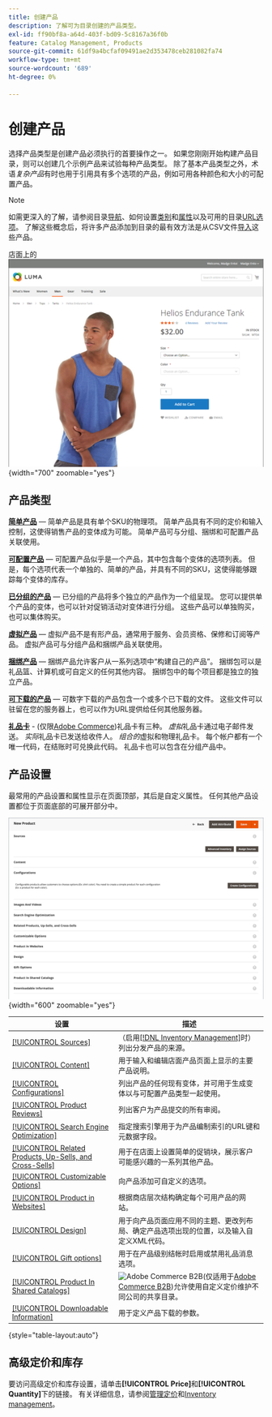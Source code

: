 ```yaml
---
title: 创建产品
description: 了解可为目录创建的产品类型。
exl-id: ff90bf8a-a64d-403f-bd09-5c8167a36f0b
feature: Catalog Management, Products
source-git-commit: 61df9a4bcfaf09491ae2d353478ceb281082fa74
workflow-type: tm+mt
source-wordcount: '689'
ht-degree: 0%

---
```


# 创建产品

选择产品类型是创建产品必须执行的首要操作之一。 如果您刚刚开始构建产品目录，则可以创建几个示例产品来试验每种产品类型。 除了基本产品类型之外，术语&#x200B;_复杂产品_&#x200B;有时也用于引用具有多个选项的产品，例如可用各种颜色和大小的可配置产品。

>[!NOTE]
>
>如需更深入的了解，请参阅目录[导航](navigation.md)、如何设置[类别](categories.md)和[属性](product-attributes.md)以及可用的目录[URL选项](catalog-urls.md)。 了解这些概念后，将许多产品添加到目录的最有效方法是从CSV文件[导入](../systems/data-import.md)这些产品。

店面上的![产品页面](./assets/storefront-product-page.png){width="700" zoomable="yes"}

## 产品类型

**[简单产品](product-create-simple.md)** — 简单产品是具有单个SKU的物理项。 简单产品具有不同的定价和输入控制，这使得销售产品的变体成为可能。 简单产品可与分组、捆绑和可配置产品关联使用。

**[可配置产品](product-create-configurable.md)** — 可配置产品似乎是一个产品，其中包含每个变体的选项列表。 但是，每个选项代表一个单独的、简单的产品，并具有不同的SKU，这使得能够跟踪每个变体的库存。

**[已分组的产品](product-create-grouped.md)** — 已分组的产品将多个独立的产品作为一个组呈现。 您可以提供单个产品的变体，也可以针对促销活动对变体进行分组。 这些产品可以单独购买，也可以集体购买。

**[虚拟产品](product-create-virtual.md)** — 虚拟产品不是有形产品，通常用于服务、会员资格、保修和订阅等产品。 虚拟产品可与分组产品和捆绑产品关联使用。

**[捆绑产品](product-create-bundle.md)** — 捆绑产品允许客户从一系列选项中“构建自己的产品”。 捆绑包可以是礼品篮、计算机或可自定义的任何其他内容。 捆绑包中的每个项目都是独立的独立产品。

**[可下载的产品](product-create-downloadable.md)** — 可数字下载的产品包含一个或多个已下载的文件。 这些文件可以驻留在您的服务器上，也可以作为URL提供给任何其他服务器。

**[礼品卡](product-gift-card-create.md)** - (仅限[Adobe Commerce](../landing/home.md#product-editions))礼品卡有三种。 _虚拟_&#x200B;礼品卡通过电子邮件发送。 _实际_&#x200B;礼品卡已发送给收件人。 _组合的_&#x200B;虚拟和物理礼品卡。 每个帐户都有一个唯一代码，在结账时可兑换此代码。 礼品卡也可以包含在分组产品中。

## 产品设置

最常用的产品设置和属性显示在页面顶部，其后是自定义属性。 任何其他产品设置都位于页面底部的可展开部分中。

![产品设置](./assets/product-settings.png){width="600" zoomable="yes"}

| 设置 | 描述 |
|--- |--- |
| [[!UICONTROL Sources]](../inventory-management/sources-assign-per-product.md) | （启用[[!DNL Inventory Management]](../inventory-management/introduction.md)时）列出分发产品的来源。 |
| [[!UICONTROL Content]](product-content.md) | 用于输入和编辑店面产品页面上显示的主要产品说明。 |
| [[!UICONTROL Configurations]](product-configurations.md) | 列出产品的任何现有变体，并可用于生成变体以与可配置产品类型一起使用。 |
| [[!UICONTROL Product Reviews]](settings-advanced-product-reviews.md) | 列出客户为产品提交的所有审阅。 |
| [[!UICONTROL Search Engine Optimization]](product-search-engine-optimization.md) | 指定搜索引擎用于为产品编制索引的URL键和元数据字段。 |
| [[!UICONTROL Related Products, Up-Sells, and Cross-Sells]](related-products-up-sells-cross-sells.md) | 用于在店面上设置简单的促销块，展示客户可能感兴趣的一系列其他产品。 |
| [[!UICONTROL Customizable Options]](settings-advanced-custom-options.md) | 向产品添加可自定义的选项。 |
| [[!UICONTROL Product in Websites]](settings-basic-websites.md) | 根据商店层次结构确定每个可用产品的网站。 |
| [[!UICONTROL Design]](settings-advanced-design.md) | 用于向产品页面应用不同的主题、更改列布局、确定产品选项出现的位置，以及输入自定义XML代码。 |
| [[!UICONTROL Gift options]](product-gift-options.md) | 用于在产品级别结帐时启用或禁用礼品消息选项。 |
| [[!UICONTROL Product In Shared Catalogs]](../b2b/catalog-shared.md) | ![Adobe Commerce B2B](../assets/b2b.svg)(仅适用于[Adobe Commerce B2B](../b2b/introduction.md))允许使用自定义定价维护不同公司的共享目录。 |
| [[!UICONTROL Downloadable Information]](product-create-downloadable.md#step-5-complete-the-downloadable-information) | 用于定义产品下载的参数。 |

{style="table-layout:auto"}

## 高级定价和库存

要访问高级定价和库存设置，请单击&#x200B;**[!UICONTROL Price]**&#x200B;和&#x200B;**[!UICONTROL Quantity]**&#x200B;下的链接。 有关详细信息，请参阅[管理定价](pricing-advanced.md)和[Inventory management](../inventory-management/introduction.md)。
